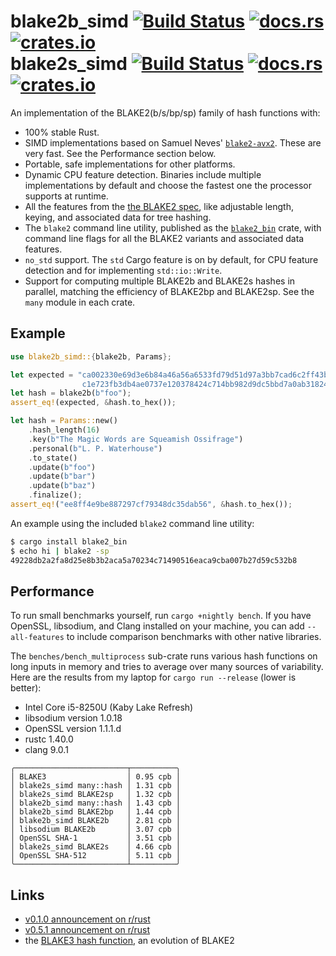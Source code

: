 # blake2b_simd [![Build Status](https://travis-ci.org/oconnor663/blake2_simd.svg?branch=master)](https://travis-ci.org/oconnor663/blake2_simd) [![docs.rs](https://docs.rs/blake2b_simd/badge.svg)](https://docs.rs/blake2b_simd) [![crates.io](https://img.shields.io/crates/v/blake2b_simd.svg)](https://crates.io/crates/blake2b_simd)<br>blake2s_simd [![Build Status](https://travis-ci.org/oconnor663/blake2_simd.svg?branch=master)](https://travis-ci.org/oconnor663/blake2_simd) [![docs.rs](https://docs.rs/blake2s_simd/badge.svg)](https://docs.rs/blake2s_simd) [![crates.io](https://img.shields.io/crates/v/blake2s_simd.svg)](https://crates.io/crates/blake2s_simd)

An implementation of the BLAKE2(b/s/bp/sp) family of hash functions with:

- 100% stable Rust.
- SIMD implementations based on Samuel Neves' [`blake2-avx2`](https://github.com/sneves/blake2-avx2).
  These are very fast. See the Performance section below.
- Portable, safe implementations for other platforms.
- Dynamic CPU feature detection. Binaries include multiple implementations by default and
  choose the fastest one the processor supports at runtime.
- All the features from the [the BLAKE2 spec](https://blake2.net/blake2.pdf), like adjustable
  length, keying, and associated data for tree hashing.
- The `blake2` command line utility, published as the
  [`blake2_bin`](https://crates.io/crates/blake2_bin) crate, with command line flags for all
  the BLAKE2 variants and associated data features.
- `no_std` support. The `std` Cargo feature is on by default, for CPU feature detection and
  for implementing `std::io::Write`.
- Support for computing multiple BLAKE2b and BLAKE2s hashes in parallel, matching the
  efficiency of BLAKE2bp and BLAKE2sp. See the `many` module in each crate.

## Example

```rust
use blake2b_simd::{blake2b, Params};

let expected = "ca002330e69d3e6b84a46a56a6533fd79d51d97a3bb7cad6c2ff43b354185d6d\
                c1e723fb3db4ae0737e120378424c714bb982d9dc5bbd7a0ab318240ddd18f8d";
let hash = blake2b(b"foo");
assert_eq!(expected, &hash.to_hex());

let hash = Params::new()
    .hash_length(16)
    .key(b"The Magic Words are Squeamish Ossifrage")
    .personal(b"L. P. Waterhouse")
    .to_state()
    .update(b"foo")
    .update(b"bar")
    .update(b"baz")
    .finalize();
assert_eq!("ee8ff4e9be887297cf79348dc35dab56", &hash.to_hex());
```

An example using the included `blake2` command line utility:

```bash
$ cargo install blake2_bin
$ echo hi | blake2 -sp
49228db2a2fa8d25e8b3b2aca5a70234c71490516eaca9cba007b27d59c532b8
```

## Performance

To run small benchmarks yourself, run `cargo +nightly bench`. If you
have OpenSSL, libsodium, and Clang installed on your machine, you can
add `--all-features` to include comparison benchmarks with other native
libraries.

The `benches/bench_multiprocess` sub-crate runs various hash functions
on long inputs in memory and tries to average over many sources of
variability. Here are the results from my laptop for `cargo run
--release` (lower is better):

- Intel Core i5-8250U (Kaby Lake Refresh)
- libsodium version 1.0.18
- OpenSSL version 1.1.1.d
- rustc 1.40.0
- clang 9.0.1

```table
╭─────────────────────────┬──────────╮
│ BLAKE3                  │ 0.95 cpb │
│ blake2s_simd many::hash │ 1.31 cpb │
│ blake2s_simd BLAKE2sp   │ 1.32 cpb │
│ blake2b_simd many::hash │ 1.43 cpb │
│ blake2b_simd BLAKE2bp   │ 1.44 cpb │
│ blake2b_simd BLAKE2b    │ 2.81 cpb │
│ libsodium BLAKE2b       │ 3.07 cpb │
│ OpenSSL SHA-1           │ 3.51 cpb │
│ blake2s_simd BLAKE2s    │ 4.66 cpb │
│ OpenSSL SHA-512         │ 5.11 cpb │
╰─────────────────────────┴──────────╯
```

## Links

- [v0.1.0 announcement on r/rust](https://www.reddit.com/r/rust/comments/96q69x/code_review_request_an_avx2_implementation_of/)
- [v0.5.1 announcement on r/rust](https://www.reddit.com/r/rust/comments/brqilo/blake2b_simd_is_joined_by_blake2s_simd_with_new/)
- the [BLAKE3 hash function](https://github.com/BLAKE3-team/BLAKE3), an evolution of BLAKE2
